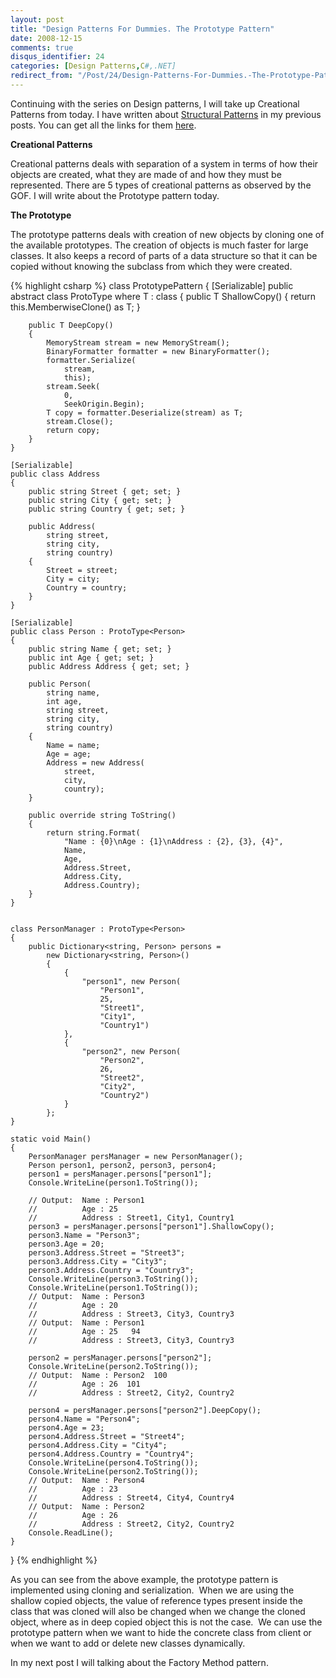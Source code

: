 ```yaml
---
layout: post
title: "Design Patterns For Dummies. The Prototype Pattern"
date: 2008-12-15
comments: true
disqus_identifier: 24
categories: [Design Patterns,C#,.NET]
redirect_from: "/Post/24/Design-Patterns-For-Dummies.-The-Prototype-Pattern.aspx/"
---
```

Continuing with the series on Design patterns, I will take up Creational
Patterns from today. I have written about [Structural
Patterns](/2008/12/15/Structural-Design-Patterns/)
in my previous posts. You can get all the links for them
[here](/2008/12/15/Structural-Design-Patterns/).
<!--more-->
**Creational Patterns**

Creational patterns deals with separation of a system in terms of how
their objects are created, what they are made of and how they must be
represented. There are 5 types of creational patterns as observed by the
GOF. I will write about the Prototype pattern today.

**The Prototype**

The prototype patterns deals with creation of new objects by cloning one
of the available prototypes. The creation of objects is much faster for
large classes. It also keeps a record of parts of a data structure so
that it can be copied without knowing the subclass from which they were
created.

{% highlight csharp %}
class PrototypePattern
{
    [Serializable]
    public abstract class ProtoType<T> where T : class
    {
        public T ShallowCopy()
        {
            return this.MemberwiseClone() as T;
        }

        public T DeepCopy()
        {
            MemoryStream stream = new MemoryStream();
            BinaryFormatter formatter = new BinaryFormatter();
            formatter.Serialize(
                stream,
                this);
            stream.Seek(
                0,
                SeekOrigin.Begin);
            T copy = formatter.Deserialize(stream) as T;
            stream.Close();
            return copy;
        }
    }

    [Serializable]
    public class Address
    {
        public string Street { get; set; }
        public string City { get; set; }
        public string Country { get; set; }

        public Address(
            string street,
            string city,
            string country)
        {
            Street = street;
            City = city;
            Country = country;
        }
    }

    [Serializable]
    public class Person : ProtoType<Person>
    {
        public string Name { get; set; }
        public int Age { get; set; }
        public Address Address { get; set; }

        public Person(
            string name,
            int age,
            string street,
            string city,
            string country)
        {
            Name = name;
            Age = age;
            Address = new Address(
                street,
                city,
                country);
        }

        public override string ToString()
        {
            return string.Format(
                "Name : {0}\nAge : {1}\nAddress : {2}, {3}, {4}",
                Name,
                Age,
                Address.Street,
                Address.City,
                Address.Country);
        }
    }


    class PersonManager : ProtoType<Person>
    {
        public Dictionary<string, Person> persons =
            new Dictionary<string, Person>()
            {
                {
                    "person1", new Person(
                        "Person1",
                        25,
                        "Street1",
                        "City1",
                        "Country1")
                },
                {
                    "person2", new Person(
                        "Person2",
                        26,
                        "Street2",
                        "City2",
                        "Country2")
                }
            };
    }

    static void Main()
    {
        PersonManager persManager = new PersonManager();
        Person person1, person2, person3, person4;
        person1 = persManager.persons["person1"];
        Console.WriteLine(person1.ToString());

        // Output:  Name : Person1
        //          Age : 25   
        //          Address : Street1, City1, Country1
        person3 = persManager.persons["person1"].ShallowCopy();
        person3.Name = "Person3";
        person3.Age = 20;
        person3.Address.Street = "Street3";
        person3.Address.City = "City3";
        person3.Address.Country = "Country3";
        Console.WriteLine(person3.ToString());
        Console.WriteLine(person1.ToString());
        // Output:  Name : Person3   
        //          Age : 20   
        //          Address : Street3, City3, Country3   
        // Output:  Name : Person1   
        //          Age : 25   94
        //          Address : Street3, City3, Country3

        person2 = persManager.persons["person2"];
        Console.WriteLine(person2.ToString());
        // Output:  Name : Person2  100
        //          Age : 26  101
        //          Address : Street2, City2, Country2

        person4 = persManager.persons["person2"].DeepCopy();
        person4.Name = "Person4";
        person4.Age = 23;
        person4.Address.Street = "Street4";
        person4.Address.City = "City4";
        person4.Address.Country = "Country4";
        Console.WriteLine(person4.ToString());
        Console.WriteLine(person2.ToString());
        // Output:  Name : Person4  
        //          Age : 23  
        //          Address : Street4, City4, Country4  
        // Output:  Name : Person2  
        //          Age : 26  
        //          Address : Street2, City2, Country2
        Console.ReadLine();
    }
}
{% endhighlight %}

As you can see from the above example, the prototype pattern is
implemented using cloning and serialization.  When we are using the
shallow copied objects, the value of reference types present inside the
class that was cloned will also be changed when we change the cloned
object, where as in deep copied object this is not the case.  We can use
the prototype pattern when we want to hide the concrete class from
client or when we want to add or delete new classes dynamically.

In my next post I will talking about the Factory Method pattern.

